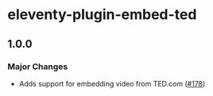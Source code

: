 # eleventy-plugin-embed-ted

## 1.0.0

### Major Changes

- Adds support for embedding video from TED.com ([#178](https://github.com/gfscott/eleventy-plugin-embed-everything/pull/178))
